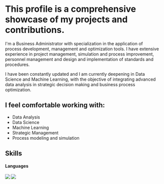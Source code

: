 <h1 align="left">This profile is a comprehensive showcase of my projects and contributions. </h1>
<div>
 <p aling="justify">
<p>
I'm a Business Administrator with specialization in the application of process development, management and optimization tools. I have extensive experience in project management, simulation and process improvement, personnel management and design and implementation of standards and procedures.
</p>

<p>
I have been constantly updated and I am currently deepening in Data Science and Machine Learning, with the objective of integrating advanced data analysis in strategic decision making and business process optimization.
</p>

## I feel comfortable working with:
* Data Analysis
* Data Science
* Machine Learning
* Strategic Management
* Process modeling and simulation

## Skills

</p>

#### Languages
<img src = 'https://img.shields.io/badge/python-3670A0?style=for-the-badge&logo=python&logoColor=ffdd54' align='left'/>
<img src = 'https://img.shields.io/badge/r-%23276DC3.svg?style=for-the-badge&logo=r&logoColor=white' align='left'/>

</h4>





